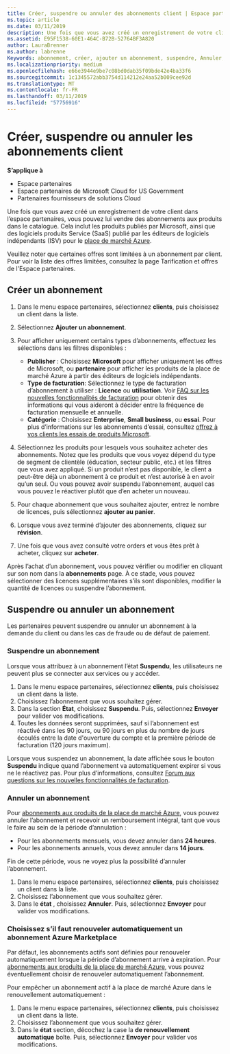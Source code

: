 ```yaml
---
title: Créer, suspendre ou annuler des abonnements client | Espace partenaires
ms.topic: article
ms.date: 03/11/2019
description: Une fois que vous avez créé un enregistrement de votre client dans l’Espace partenaires, vous pouvez lui vendre des abonnements aux produits figurant dans le catalogue.
ms.assetid: E95F1538-60E1-464C-B72B-52764BF3A820
author: LauraBrenner
ms.author: labrenne
Keywords: abonnement, créer, ajouter un abonnement, suspendre, Annuler, suspension
ms.localizationpriority: medium
ms.openlocfilehash: e66e3944e9be7c08bd0dab35f09bde42e4ba33f6
ms.sourcegitcommit: 1c1345572abb3754d114212e24aa52b009cee92d
ms.translationtype: MT
ms.contentlocale: fr-FR
ms.lasthandoff: 03/11/2019
ms.locfileid: "57756916"
---
```

# <a name="create-suspend-or-cancel-customer-subscriptions"></a>Créer, suspendre ou annuler les abonnements client

**S’applique à**

-  Espace partenaires
-  Espace partenaires de Microsoft Cloud for US Government
-  Partenaires fournisseurs de solutions Cloud

Une fois que vous avez créé un enregistrement de votre client dans l’espace partenaires, vous pouvez lui vendre des abonnements aux produits dans le catalogue. Cela inclut les produits publiés par Microsoft, ainsi que des logiciels produits Service (SaaS) publié par les éditeurs de logiciels indépendants (ISV) pour le [place de marché Azure](https://azuremarketplace.microsoft.com/marketplace). 

Veuillez noter que certaines offres sont limitées à un abonnement par client. Pour voir la liste des offres limitées, consultez la page Tarification et offres de l'Espace partenaires. 


## <a name="create-a-new-subscription"></a>Créer un abonnement

1. Dans le menu espace partenaires, sélectionnez **clients**, puis choisissez un client dans la liste.

2. Sélectionnez **Ajouter un abonnement**.

3. Pour afficher uniquement certains types d’abonnements, effectuez les sélections dans les filtres disponibles :
   - **Publisher** : Choisissez **Microsoft** pour afficher uniquement les offres de Microsoft, ou **partenaire** pour afficher les produits de la place de marché Azure à partir des éditeurs de logiciels indépendants.
   - **Type de facturation**: Sélectionnez le type de facturation d’abonnement à utiliser : **Licence** ou **utilisation**. Voir [FAQ sur les nouvelles fonctionnalités de facturation](faq-about-new-billing-features.md) pour obtenir des informations qui vous aideront à décider entre la fréquence de facturation mensuelle et annuelle.
   - **Catégorie** : Choisissez **Enterprise**, **Small business**, ou **essai**. Pour plus d’informations sur les abonnements d’essai, consultez [offrez à vos clients les essais de produits Microsoft](offer-your-customers-trials-of-microsoft-products.md).

4. Sélectionnez les produits pour lesquels vous souhaitez acheter des abonnements. Notez que les produits que vous voyez dépend du type de segment de clientèle (éducation, secteur public, etc.) et les filtres que vous avez appliqué. Si un produit n’est pas disponible, le client a peut-être déjà un abonnement à ce produit et n’est autorisé à en avoir qu’un seul. Ou vous pouvez avoir suspendu l’abonnement, auquel cas vous pouvez le réactiver plutôt que d’en acheter un nouveau.

5. Pour chaque abonnement que vous souhaitez ajouter, entrez le nombre de licences, puis sélectionnez **ajouter au panier**.

6. Lorsque vous avez terminé d’ajouter des abonnements, cliquez sur **révision**.

7. Une fois que vous avez consulté votre orders et vous êtes prêt à acheter, cliquez sur **acheter**.

Après l’achat d’un abonnement, vous pouvez vérifier ou modifier en cliquant sur son nom dans la **abonnements** page. À ce stade, vous pouvez sélectionner des licences supplémentaires s’ils sont disponibles, modifier la quantité de licences ou suspendre l’abonnement.


## <a name="suspend-or-cancel-a-subscription"></a>Suspendre ou annuler un abonnement

Les partenaires peuvent suspendre ou annuler un abonnement à la demande du client ou dans les cas de fraude ou de défaut de paiement.

### <a name="suspend-a-subscription"></a>Suspendre un abonnement

Lorsque vous attribuez à un abonnement l’état **Suspendu**, les utilisateurs ne peuvent plus se connecter aux services ou y accéder.

1.  Dans le menu espace partenaires, sélectionnez **clients**, puis choisissez un client dans la liste.
2.  Choisissez l’abonnement que vous souhaitez gérer.
3.  Dans la section **État**, choisissez **Suspendu**. Puis, sélectionnez **Envoyer** pour valider vos modifications.
4.  Toutes les données seront supprimées, sauf si l’abonnement est réactivé dans les 90 jours, ou 90 jours en plus du nombre de jours écoulés entre la date d'ouverture du compte et la première période de facturation (120 jours maximum).

Lorsque vous suspendez un abonnement, la date affichée sous le bouton **Suspendu** indique quand l’abonnement va automatiquement expirer si vous ne le réactivez pas. Pour plus d’informations, consultez [Forum aux questions sur les nouvelles fonctionnalités de facturation](faq-about-new-billing-features.md).

### <a name="cancel-a-subscription"></a>Annuler un abonnement

Pour [abonnements aux produits de la place de marché Azure](sell-marketplace-products.md), vous pouvez annuler l’abonnement et recevoir un remboursement intégral, tant que vous le faire au sein de la période d’annulation : 

- Pour les abonnements mensuels, vous devez annuler dans **24 heures**.
- Pour les abonnements annuels, vous devez annuler dans **14 jours**.

Fin de cette période, vous ne voyez plus la possibilité d’annuler l’abonnement.

1.  Dans le menu espace partenaires, sélectionnez **clients**, puis choisissez un client dans la liste.
2.  Choisissez l’abonnement que vous souhaitez gérer.
3.  Dans le **état** , choisissez **Annuler**. Puis, sélectionnez **Envoyer** pour valider vos modifications.

### <a name="choose-whether-to-automatically-renew-an-azure-marketplace-subscription"></a>Choisissez s’il faut renouveler automatiquement un abonnement Azure Marketplace

Par défaut, les abonnements actifs sont définies pour renouveler automatiquement lorsque la période d’abonnement arrive à expiration. Pour [abonnements aux produits de la place de marché Azure](sell-marketplace-products.md), vous pouvez éventuellement choisir de renouveler automatiquement l’abonnement.

Pour empêcher un abonnement actif à la place de marché Azure dans le renouvellement automatiquement :

1.  Dans le menu espace partenaires, sélectionnez **clients**, puis choisissez un client dans la liste.
2.  Choisissez l’abonnement que vous souhaitez gérer.
3.  Dans le **état** section, décochez la case la **de renouvellement automatique** boîte. Puis, sélectionnez **Envoyer** pour valider vos modifications.


 



